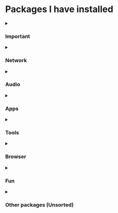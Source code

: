 <h1> Packages I have installed </h1>
<details>
<summary> <h3> Important </h3> </summary>

 - yay-git
 - ntfs-3g
 - git
</details>
<details>
<summary> <h3> Network </h3> </summary>

 - libimobiledevice
 - broadcom-wl
 - wireless-tools
</details>
<details>
<summary> <h3> Audio </h3> </summary>

 - pipewire-pulse
 - pipewire-jack
 - pipewire-alsa
 - qjackctl
</details>
<details>
<summary> <h3> Apps </h3> </summary>

 - telegram-desktop
 - spotify
 - discord
 - uxplay
 - code
 - pycharm-community-edition
 - gimp
 - pix
 - libreoffice-still
 - vlc
 - flameshot
 - qalculate-gtk
</details>
<details>
<summary> <h3> Tools </h3> </summary>

 - htop
 - opentabletdriver
 - openvpn
 - piper
 - chrome-remote-desktop
 - nano
 - vim
 - kate
 - konsole
 - nodejs
 - npm
</details>
<details>
<summary> <h3> Browser </h3> </summary>

 - brave-bin
 - firefox
</details>
<details>
<summary> <h3> Fun </h3> </summary>

 - apple_cursor
 - neofetch
 - minecraft-launcher
 - steam
 - youtube-dl
</details>
<details>
<summary> <h3> Other packages (Unsorted) </h3> </summary>

 - ark
 - autoconf
 - automake
 - base
 - binutils
 - bison
 - chromium
 - dolphin
 - efibootmgr
 - egl-wayland
 - fakeroot
 - file
 - findutils
 - flex
 - fuse2
 - gawk
 - gcc
 - gettext
 - grep
 - groff
 - grub
 - gzip
 - intel-ucode
 - iwd
 - libtool
 - libva-mesa-driver
 - linux
 - linux-firmware
 - m4
 - make
 - mesa
 - networkmanager-openvpn
 - openssh
 - pacman
 - patch
 - pkgconf
 - plasma-meta
 - plasma-wayland-session
 - sddm
 - sed
 - smartmontools
 - snapd
 - sudo
 - texinfo
 - vulkan-radeon
 - weston
 - wget
 - which
 - wireguard-tools
 - wireless_tools
 - wpa_supplicant
 - xdg-utils
 - xf86-video-amdgpu
 - xf86-video-ati
 - xorg-server
 - xorg-xinit
 - zram-generator
</details>

